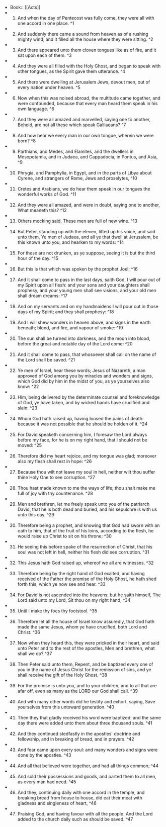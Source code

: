 - Book:: [[Acts]]
- 1. And when the day of Pentecost was fully come, they were all with one accord in one place. ^1
- 2. And suddenly there came a sound from heaven as of a rushing mighty wind, and it filled all the house where they were sitting. ^2
- 3. And there appeared unto them cloven tongues like as of fire, and it sat upon each of them. ^3
- 4. And they were all filled with the Holy Ghost, and began to speak with other tongues, as the Spirit gave them utterance. ^4
- 5. And there were dwelling at Jerusalem Jews, devout men, out of every nation under heaven. ^5
- 6. Now when this was noised abroad, the multitude came together, and were confounded, because that every man heard them speak in his own language. ^6
- 7. And they were all amazed and marvelled, saying one to another, Behold, are not all these which speak Galilaeans? ^7
- 8. And how hear we every man in our own tongue, wherein we were born? ^8
- 9. Parthians, and Medes, and Elamites, and the dwellers in Mesopotamia, and in Judaea, and Cappadocia, in Pontus, and Asia, ^9
- 10. Phrygia, and Pamphylia, in Egypt, and in the parts of Libya about Cyrene, and strangers of Rome, Jews and proselytes, ^10
- 11. Cretes and Arabians, we do hear them speak in our tongues the wonderful works of God. ^11
- 12. And they were all amazed, and were in doubt, saying one to another, What meaneth this? ^12
- 13. Others mocking said, These men are full of new wine. ^13
- 14. But Peter, standing up with the eleven, lifted up his voice, and said unto them, Ye men of Judaea, and all ye that dwell at Jerusalem, be this known unto you, and hearken to my words: ^14
- 15. For these are not drunken, as ye suppose, seeing it is but the third hour of the day. ^15
- 16. But this is that which was spoken by the prophet Joel; ^16
- 17. And it shall come to pass in the last days, saith God, I will pour out of my Spirit upon all flesh: and your sons and your daughters shall prophesy, and your young men shall see visions, and your old men shall dream dreams: ^17
- 18. And on my servants and on my handmaidens I will pour out in those days of my Spirit; and they shall prophesy: ^18
- 19. And I will shew wonders in heaven above, and signs in the earth beneath; blood, and fire, and vapour of smoke: ^19
- 20. The sun shall be turned into darkness, and the moon into blood, before the great and notable day of the Lord come: ^20
- 21. And it shall come to pass, that whosoever shall call on the name of the Lord shall be saved. ^21
- 22. Ye men of Israel, hear these words; Jesus of Nazareth, a man approved of God among you by miracles and wonders and signs, which God did by him in the midst of you, as ye yourselves also know: ^22
- 23. Him, being delivered by the determinate counsel and foreknowledge of God, ye have taken, and by wicked hands have crucified and slain: ^23
- 24. Whom God hath raised up, having loosed the pains of death: because it was not possible that he should be holden of it. ^24
- 25. For David speaketh concerning him, I foresaw the Lord always before my face, for he is on my right hand, that I should not be moved: ^25
- 26. Therefore did my heart rejoice, and my tongue was glad; moreover also my flesh shall rest in hope: ^26
- 27. Because thou wilt not leave my soul in hell, neither wilt thou suffer thine Holy One to see corruption. ^27
- 28. Thou hast made known to me the ways of life; thou shalt make me full of joy with thy countenance. ^28
- 29. Men and brethren, let me freely speak unto you of the patriarch David, that he is both dead and buried, and his sepulchre is with us unto this day. ^29
- 30. Therefore being a prophet, and knowing that God had sworn with an oath to him, that of the fruit of his loins, according to the flesh, he would raise up Christ to sit on his throne; ^30
- 31. He seeing this before spake of the resurrection of Christ, that his soul was not left in hell, neither his flesh did see corruption. ^31
- 32. This Jesus hath God raised up, whereof we all are witnesses. ^32
- 33. Therefore being by the right hand of God exalted, and having received of the Father the promise of the Holy Ghost, he hath shed forth this, which ye now see and hear. ^33
- 34. For David is not ascended into the heavens: but he saith himself, The Lord said unto my Lord, Sit thou on my right hand, ^34
- 35. Until I make thy foes thy footstool. ^35
- 36. Therefore let all the house of Israel know assuredly, that God hath made the same Jesus, whom ye have crucified, both Lord and Christ. ^36
- 37. Now when they heard this, they were pricked in their heart, and said unto Peter and to the rest of the apostles, Men and brethren, what shall we do? ^37
- 38. Then Peter said unto them, Repent, and be baptized every one of you in the name of Jesus Christ for the remission of sins, and ye shall receive the gift of the Holy Ghost. ^38
- 39. For the promise is unto you, and to your children, and to all that are afar off, even as many as the LORD our God shall call. ^39
- 40. And with many other words did he testify and exhort, saying, Save yourselves from this untoward generation. ^40
- 41. Then they that gladly received his word were baptized: and the same day there were added unto them about three thousand souls. ^41
- 42. And they continued stedfastly in the apostles' doctrine and fellowship, and in breaking of bread, and in prayers. ^42
- 43. And fear came upon every soul: and many wonders and signs were done by the apostles. ^43
- 44. And all that believed were together, and had all things common; ^44
- 45. And sold their possessions and goods, and parted them to all men, as every man had need. ^45
- 46. And they, continuing daily with one accord in the temple, and breaking bread from house to house, did eat their meat with gladness and singleness of heart, ^46
- 47. Praising God, and having favour with all the people. And the Lord added to the church daily such as should be saved. ^47
